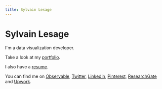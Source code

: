 ```yaml
---
title: Sylvain Lesage
---
```


# Sylvain Lesage

I'm a data visualization developer.

Take a look at my [portfolio](https://illisible.net/sylvain-lesage?lang=en).

I also have a [resume](https://rednegra.net/resume/).

You can find me on [Observable](https://observablehq.com/@severo), [Twitter](https://twitter.com/severo_dev), [Linkedin](https://www.linkedin.com/in/sylvain--lesage/), [Pinterest](https://www.pinterest.fr/severo_dev/observable/), [ResearchGate](https://www.researchgate.net/profile/Sylvain_Lesage) and [Upwork](https://www.upwork.com/freelancers/~018d8dfa7ef658ec62).

